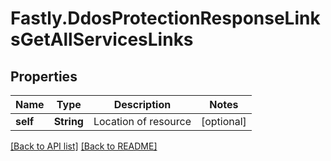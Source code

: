 # Fastly.DdosProtectionResponseLinksGetAllServicesLinks

## Properties

Name | Type | Description | Notes
------------ | ------------- | ------------- | -------------
**self** | **String** | Location of resource | [optional] 


[[Back to API list]](../../README.md#endpoints) [[Back to README]](../../README.md)
